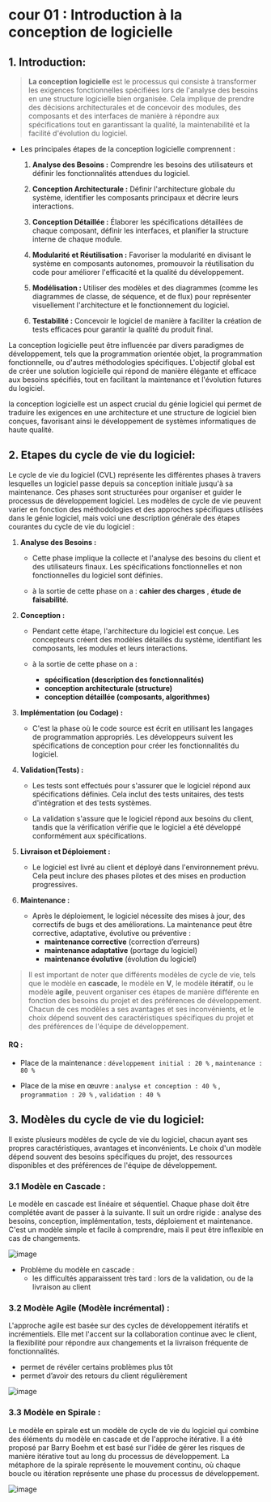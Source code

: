 # cour 01 : **Introduction à la conception de logicielle**


## 1.  **Introduction:**

>**La conception logicielle** est le processus qui consiste à transformer les exigences fonctionnelles spécifiées lors de l'analyse des besoins en une structure logicielle bien organisée. Cela implique de prendre des décisions architecturales et de concevoir des modules, des composants et des interfaces de manière à répondre aux spécifications tout en garantissant la qualité, la maintenabilité et la facilité d'évolution du logiciel.

- Les principales étapes de la conception logicielle comprennent :

    1. **Analyse des Besoins :** Comprendre les besoins des utilisateurs et définir les fonctionnalités attendues du logiciel.
    
    2. **Conception Architecturale :** Définir l'architecture globale du système, identifier les composants principaux et décrire leurs interactions.
    
    3. **Conception Détaillée :** Élaborer les spécifications détaillées de chaque composant, définir les interfaces, et planifier la structure interne de chaque module.
    
    4. **Modularité et Réutilisation :** Favoriser la modularité en divisant le système en composants autonomes, promouvoir la réutilisation du code pour améliorer l'efficacité et la qualité du développement.
    
    5. **Modélisation :** Utiliser des modèles et des diagrammes (comme les diagrammes de classe, de séquence, et de flux) pour représenter visuellement l'architecture et le fonctionnement du logiciel.
    
    6. **Testabilité :** Concevoir le logiciel de manière à faciliter la création de tests efficaces pour garantir la qualité du produit final.

La conception logicielle peut être influencée par divers paradigmes de développement, tels que la programmation orientée objet, la programmation fonctionnelle, ou d'autres méthodologies spécifiques. L'objectif global est de créer une solution logicielle qui répond de manière élégante et efficace aux besoins spécifiés, tout en facilitant la maintenance et l'évolution futures du logiciel.


la conception logicielle est un aspect crucial du génie logiciel qui permet de traduire les exigences en une architecture et une structure de logiciel bien conçues, favorisant ainsi le développement de systèmes informatiques de haute qualité.


## 2. **Etapes du cycle de vie du logiciel:**

Le cycle de vie du logiciel (CVL) représente les différentes phases à travers lesquelles un logiciel passe depuis sa conception initiale jusqu'à sa maintenance. Ces phases sont structurées pour organiser et guider le processus de développement logiciel. Les modèles de cycle de vie peuvent varier en fonction des méthodologies et des approches spécifiques utilisées dans le génie logiciel, mais voici une description générale des étapes courantes du cycle de vie du logiciel :

1. **Analyse des Besoins :**
   - Cette phase implique la collecte et l'analyse des besoins du client et des utilisateurs finaux. Les spécifications fonctionnelles et non fonctionnelles du logiciel sont définies.

   - à la sortie de cette phase on a :  **cahier des charges** , **étude de faisabilité**.


2. **Conception :**
   - Pendant cette étape, l'architecture du logiciel est conçue. Les concepteurs créent des modèles détaillés du système, identifiant les composants, les modules et leurs interactions.
   
   - à la sortie de cette phase on a : 
        - **spécification (description des fonctionnalités)**
        - **conception architecturale (structure)**
        - **conception détaillée (composants, algorithmes)**


3. **Implémentation (ou Codage) :**
   - C'est la phase où le code source est écrit en utilisant les langages de programmation appropriés. Les développeurs suivent les spécifications de conception pour créer les fonctionnalités du logiciel.

4. **Validation(Tests) :**
   - Les tests sont effectués pour s'assurer que le logiciel répond aux spécifications définies. Cela inclut des tests unitaires, des tests d'intégration et des tests systèmes.
   
   - La validation s'assure que le logiciel répond aux besoins du client, tandis que la vérification vérifie que le logiciel a été développé conformément aux spécifications.

5. **Livraison et Déploiement :**
   - Le logiciel est livré au client et déployé dans l'environnement prévu. Cela peut inclure des phases pilotes et des mises en production progressives.

6. **Maintenance :**
   - Après le déploiement, le logiciel nécessite des mises à jour, des correctifs de bugs et des améliorations. La maintenance peut être corrective, adaptative, évolutive ou préventive : 
        - **maintenance corrective** (correction d’erreurs)
        - **maintenance adaptative** (portage du logiciel)
        - **maintenance évolutive** (évolution du logiciel)


>Il est important de noter que différents modèles de cycle de vie, tels que le modèle en **cascade**, le modèle en **V**, le modèle **itératif**, ou le modèle **agile**, peuvent organiser ces étapes de manière différente en fonction des besoins du projet et des préférences de développement. Chacun de ces modèles a ses avantages et ses inconvénients, et le choix dépend souvent des caractéristiques spécifiques du projet et des préférences de l'équipe de développement.


#### RQ :

- Place de la maintenance : ``développement initial : 20 %``  , ``maintenance : 80 %``

- Place de la mise en œuvre : ``analyse et conception : 40 %``  , ``programmation : 20 %``  , ``validation : 40 %``



## 3. **Modèles du cycle de vie du logiciel:**


Il existe plusieurs modèles de cycle de vie du logiciel, chacun ayant ses propres caractéristiques, avantages et inconvénients. Le choix d'un modèle dépend souvent des besoins spécifiques du projet, des ressources disponibles et des préférences de l'équipe de développement. 


### 3.1 **Modèle en Cascade :**

Le modèle en cascade est linéaire et séquentiel. Chaque phase doit être complétée avant de passer à la suivante. Il suit un ordre rigide : analyse des besoins, conception, implémentation, tests, déploiement et maintenance. C'est un modèle simple et facile à comprendre, mais il peut être inflexible en cas de changements.


![image](images/cascade.jpeg)



- Problème du modèle en cascade : 
    - les difficultés apparaissent très tard : lors de la  validation, ou de la livraison au client

### 3.2 **Modèle Agile (Modèle incrémental) :**

L'approche agile est basée sur des cycles de développement itératifs et incrémentiels. Elle met l'accent sur la collaboration continue avec le client, la flexibilité pour répondre aux changements et la livraison fréquente de fonctionnalités.

- permet de révéler certains problèmes plus tôt
- permet d’avoir des retours du client régulièrement


![image](images/agile.jpeg)



### 3.3 **Modèle en Spirale :**

Le modèle en spirale est un modèle de cycle de vie du logiciel qui combine des éléments du modèle en cascade et de l'approche itérative. Il a été proposé par Barry Boehm et est basé sur l'idée de gérer les risques de manière itérative tout au long du processus de développement. La métaphore de la spirale représente le mouvement continu, où chaque boucle ou itération représente une phase du processus de développement. 


![image](images/spirale.jpeg)








